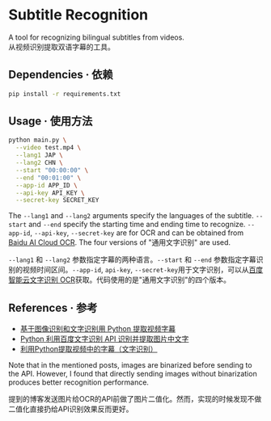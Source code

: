 # Subtitle Recognition

A tool for recognizing bilingual subtitles from videos.  
从视频识别提取双语字幕的工具。

## Dependencies · 依赖
```bash
pip install -r requirements.txt
```

## Usage · 使用方法
```bash
python main.py \
  --video test.mp4 \
  --lang1 JAP \
  --lang2 CHN \
  --start "00:00:00" \
  --end "00:01:00" \
  --app-id APP_ID \
  --api-key API_KEY \
  --secret-key SECRET_KEY
```

The `--lang1` and `--lang2` arguments specify the languages of the subtitle. `--start` and `--end` specify the starting time and ending time to recognize. `--app-id`, `--api-key`, `--secret-key` are for OCR and can be obtained from [Baidu AI Cloud OCR](https://ai.baidu.com/ai-doc/index/OCR). The four versions of "通用文字识别" are used.

`--lang1` 和 `--lang2` 参数指定字幕的两种语言。`--start` 和 `--end` 参数指定字幕识别的视频时间区间。`--app-id`, `api-key`, `--secret-key`用于文字识别，可以从[百度智能云文字识别 OCR](https://ai.baidu.com/ai-doc/index/OCR)获取。代码使用的是"通用文字识别"的四个版本。

## References · 参考
+ [基于图像识别和文字识别用 Python 提取视频字幕](https://blog.csdn.net/XnCSD/article/details/89376477)
+ [Python 利用百度文字识别 API 识别并提取图片中文字](https://blog.csdn.net/XnCSD/article/details/80786793)
+ [利用Python提取视频中的字幕（文字识别）](https://zhuanlan.zhihu.com/p/136264493)

Note that in the mentioned posts, images are binarized before sending to the API. However, I found that directly sending images without binarization produces better recognition performance.

提到的博客发送图片给OCR的API前做了图片二值化。然而，实现的时候发现不做二值化直接扔给API识别效果反而更好。